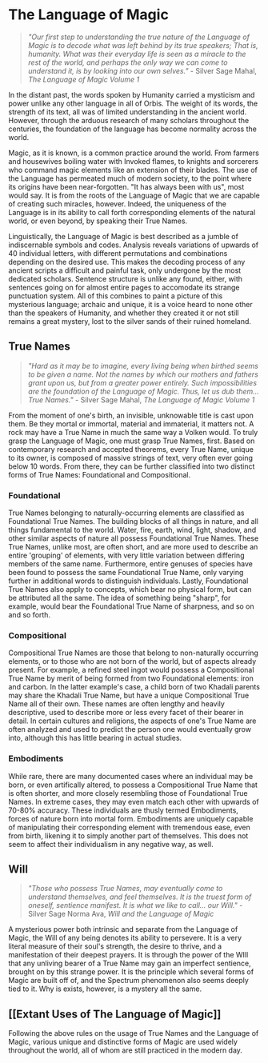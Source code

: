 # The Language of Magic

>*"Our first step to understanding the true nature of the Language of Magic is to decode what was left behind by its true speakers; That is, humanity. What was their everyday life is seen as a miracle to the rest of the world, and perhaps the only way we can come to understand it, is by looking into our own selves."* - Silver Sage Mahal, *The Language of Magic Volume 1*

In the distant past, the words spoken by Humanity carried a mysticism and power unlike any other language in all of Orbis. The weight of its words, the strength of its text, all was of limited understanding in the ancient world. However, through the arduous research of many scholars throughout the centuries, the foundation of the language has become normality across the world.

Magic, as it is known, is a common practice around the world. From farmers and housewives boiling water with Invoked flames, to knights and sorcerers who command magic elements like an extension of their blades. The use of the Language has permeated much of modern society, to the point where its origins have been near-forgotten. "It has always been with us", most would say. It is from the roots of the Language of Magic that we are capable of creating such miracles, however. Indeed, the uniqueness of the Language is in its ability to call forth corresponding elements of the natural world, or even beyond, by speaking their True Names. 

Linguistically, the Language of Magic is best described as a jumble of indiscernable symbols and codes. Analysis reveals variations of upwards of 40 individual letters, with different permutations and combinations depending on the desired use. This makes the decoding process of any ancient scripts a difficult and painful task, only undergone by the most dedicated scholars. Sentence structure is unlike any found, either, with sentences going on for almost entire pages to accomodate its strange punctuation system. All of this combines to paint a picture of this mysterious language; archaic and unique, it is a voice heard to none other than the speakers of Humanity, and whether they created it or not still remains a great mystery, lost to the silver sands of their ruined homeland.

## True Names

>*"Hard as it may be to imagine, every living being when birthed seems to be given a name. Not the names by which our mothers and fathers grant upon us, but from a greater power entirely. Such impossibilities are the foundation of the Language of Magic. Thus, let us dub them... True Names."* - Silver Sage Mahal, *The Language of Magic Volume 1* 

From the moment of one's birth, an invisible, unknowable title is cast upon them. Be they mortal or immortal, material and immaterial, it matters not. A rock may have a True Name in much the same way a Volken would. To truly grasp the Language of Magic, one must grasp True Names, first. Based on contemporary research and accepted theorems, every True Name, unique to its owner, is composed of massive strings of text, very often ever going below 10 words. From there, they can be further classified into two distinct forms of True Names: Foundational and Compositional.

### Foundational

True Names belonging to naturally-occurring elements are classified as Foundational True Names. The building blocks of all things in nature, and all things fundamental to the world. Water, fire, earth, wind, light, shadow, and other similar aspects of nature all possess Foundational True Names. These True Names, unlike most, are often short, and are more used to describe an entire 'grouping' of elements, with very little variation between differing members of the same name. Furthermore, entire genuses of species have been found to possess the same Foundational True Name, only varying further in additional words to distinguish individuals. Lastly, Foundational True Names also apply to concepts, which bear no physical form, but can be attributed all the same. The idea of something being "sharp", for example, would bear the Foundational True Name of sharpness, and so on and so forth. 

### Compositional

Compositional True Names are those that belong to non-naturally occurring elements, or to those who are not born of the world, but of aspects already present. For example, a refined steel ingot would possess a Compositional True Name by merit of being formed from two Foundational elements: iron and carbon. In the latter example's case, a child born of two Khadali parents may share the Khadali True Name, but have a unique Compositional True Name all of their own. These names are often lengthy and heavily descriptive, used to describe more or less every facet of their bearer in detail. In certain cultures and religions, the aspects of one's True Name are often analyzed and used to predict the person one would eventually grow into, although this has little bearing in actual studies. 

### Embodiments

While rare, there are many documented cases where an individual may be born, or even artifically altered, to possess a Compositional True Name that is often shorter, and more closely resembling those of Foundational True Names. In extreme cases, they may even match each other with upwards of 70-80% accuracy. These individuals are thusly termed Embodiments, forces of nature born into mortal form. Embodiments are uniquely capable of manipulating their corresponding element with tremendous ease, even from birth, likening it to simply another part of themselves. This does not seem to affect their individualism in any negative way, as well. 

## Will

>*"Those who possess True Names, may eventually come to understand themselves, and feel themselves. It is the truest form of oneself, sentience manifest. It is what we like to call... our Will."* - Silver Sage Norma Ava, *Will and the Language of Magic*

A mysterious power both intrinsic and separate from the Language of Magic, the Will of any being denotes its ability to persevere. It is a very literal measure of their soul's strength, the desire to thrive, and a manifestation of their deepest prayers. It is through the power of the WIll that any unliving bearer of a True Name may gain an imperfect sentience, brought on by this strange power. It is the principle which several forms of Magic are built off of, and the Spectrum phenomenon also seems deeply tied to it. Why is exists, however, is a mystery all the same.


## [[Extant Uses of The Language of Magic]]

Following the above rules on the usage of True Names and the Language of Magic, various unique and distinctive forms of Magic are used widely throughout the world, all of whom are still practiced in the modern day.